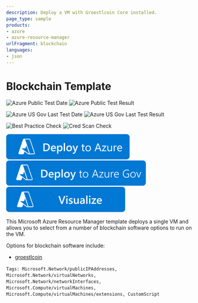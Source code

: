 ```yaml
---
description: Deploy a VM with Groestlcoin Core installed.
page_type: sample
products:
- azure
- azure-resource-manager
urlFragment: blockchain
languages:
- json
---
```

# Blockchain Template

![Azure Public Test Date](https://azurequickstartsservice.blob.core.windows.net/badges/application-workloads/blockchain/blockchain/PublicLastTestDate.svg)
![Azure Public Test Result](https://azurequickstartsservice.blob.core.windows.net/badges/application-workloads/blockchain/blockchain/PublicDeployment.svg)

![Azure US Gov Last Test Date](https://azurequickstartsservice.blob.core.windows.net/badges/application-workloads/blockchain/blockchain/FairfaxLastTestDate.svg)
![Azure US Gov Last Test Result](https://azurequickstartsservice.blob.core.windows.net/badges/application-workloads/blockchain/blockchain/FairfaxDeployment.svg)

![Best Practice Check](https://azurequickstartsservice.blob.core.windows.net/badges/application-workloads/blockchain/blockchain/BestPracticeResult.svg)
![Cred Scan Check](https://azurequickstartsservice.blob.core.windows.net/badges/application-workloads/blockchain/blockchain/CredScanResult.svg)

[![Deploy To Azure](https://raw.githubusercontent.com/Azure/azure-quickstart-templates/master/1-CONTRIBUTION-GUIDE/images/deploytoazure.svg?sanitize=true)](https://portal.azure.com/#create/Microsoft.Template/uri/https%3A%2F%2Fraw.githubusercontent.com%2FAzure%2Fazure-quickstart-templates%2Fmaster%2Fapplication-workloads%2Fblockchain%2Fblockchain%2Fazuredeploy.json)
[![Deploy To Azure](https://raw.githubusercontent.com/Azure/azure-quickstart-templates/master/1-CONTRIBUTION-GUIDE/images/deploytoazuregov.svg?sanitize=true)](https://portal.azure.us/#create/Microsoft.Template/uri/https%3A%2F%2Fraw.githubusercontent.com%2FAzure%2Fazure-quickstart-templates%2Fmaster%2Fapplication-workloads%2Fblockchain%2Fblockchain%2Fazuredeploy.json)
[![Visualize](https://raw.githubusercontent.com/Azure/azure-quickstart-templates/master/1-CONTRIBUTION-GUIDE/images/visualizebutton.svg?sanitize=true)](http://armviz.io/#/?load=https%3A%2F%2Fraw.githubusercontent.com%2FAzure%2Fazure-quickstart-templates%2Fmaster%2Fapplication-workloads%2Fblockchain%2Fblockchain%2Fazuredeploy.json)

This Microsoft Azure Resource Manager template deploys a single VM and allows you to select from a number of blockchain software options to run on the VM.

Options for blockchain software include:

- [groestlcoin](https://github.com/Azure/azure-quickstart-templates/blob/master/application-workloads/blockchain/blockchain/details/groestlcoin.md)

`Tags: Microsoft.Network/publicIPAddresses, Microsoft.Network/virtualNetworks, Microsoft.Network/networkInterfaces, Microsoft.Compute/virtualMachines, Microsoft.Compute/virtualMachines/extensions, CustomScript`
